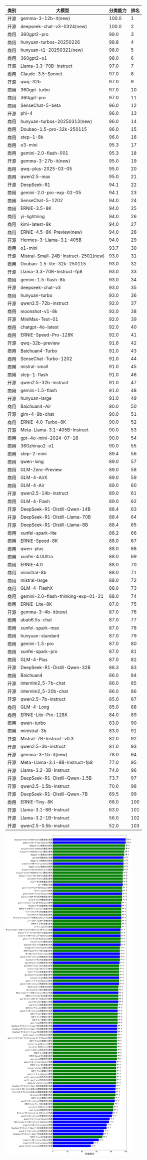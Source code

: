 
| 类别 | 大模型                         | 分类能力 | 排名 |
|-----|------------------------------|---------|----|
|开源|gemma-3-12b-it(new)|100.0|1|
|开源|deepseek-chat-v3-0324(new)|100.0|2|
|商用|360gpt2-pro|99.0|3|
|商用|hunyuan-turbos-20250226|98.8|4|
|商用|hunyuan-t1-20250321(new)|98.0|5|
|商用|360gpt2-o1|98.0|6|
|开源|Llama-3.3-70B-Instruct|97.0|7|
|商用|Claude-3.5-Sonnet|97.0|8|
|开源|qwq-32b|97.0|9|
|商用|360gpt-turbo|97.0|10|
|商用|360gpt-pro|97.0|11|
|商用|SenseChat-5-beta|96.0|12|
|开源|phi-4|96.0|13|
|商用|hunyuan-turbos-20250313(new)|96.0|14|
|商用|Doubao-1.5-pro-32k-250115|96.0|15|
|商用|step-1-8k|96.0|16|
|商用|o3-mini|95.3|17|
|商用|gemini-2.0-flash-001|95.3|18|
|开源|gemma-3-27b-it(new)|95.0|19|
|商用|qwq-plus-2025-03-05|95.0|20|
|商用|qwen2.5-max|95.0|21|
|开源|DeepSeek-R1|94.1|22|
|商用|gemini-2.0-pro-exp-02-05|94.1|23|
|商用|SenseChat-5-1202|94.0|24|
|商用|ERNIE-3.5-8K|94.0|25|
|商用|yi-lightning|94.0|26|
|商用|kimi-latest-8k|94.0|27|
|商用|ERNIE-4.5-8K-Preview(new)|94.0|28|
|开源|Hermes-3-Llama-3.1-405B|94.0|29|
|商用|o1-mini|93.7|30|
|开源|Mistral-Small-24B-Instruct-2501(new)|93.0|31|
|商用|Doubao-1.5-lite-32k-250115|93.0|32|
|开源|Llama-3.3-70B-Instruct-fp8|93.0|33|
|商用|gemini-1.5-flash-8b|93.0|34|
|开源|deepseek-chat-v3|93.0|35|
|商用|hunyuan-turbo|93.0|36|
|开源|qwen2.5-72b-instruct|92.0|37|
|商用|moonshot-v1-8k|92.0|38|
|开源|MiniMax-Text-01|92.0|39|
|商用|chatgpt-4o-latest|92.0|40|
|商用|ERNIE-Speed-Pro-128K|92.0|41|
|开源|qwq-32b-preview|91.6|42|
|商用|Baichuan4-Turbo|91.0|43|
|商用|SenseChat-Turbo-1202|91.0|44|
|商用|mistral-small|91.0|45|
|商用|step-1-flash|91.0|46|
|开源|qwen2.5-32b-instruct|91.0|47|
|商用|gemini-1.5-flash|91.0|48|
|开源|hunyuan-large|91.0|49|
|商用|Baichuan4-Air|90.0|50|
|开源|glm-4-9b-chat|90.0|51|
|商用|ERNIE-4.0-Turbo-8K|90.0|52|
|开源|Meta-Llama-3.1-405B-Instruct|90.0|53|
|商用|gpt-4o-mini-2024-07-18|90.0|54|
|商用|360zhinao2-o1|90.0|55|
|商用|step-2-mini|89.4|56|
|商用|qwen-long|89.0|57|
|商用|GLM-Zero-Preview|89.0|58|
|商用|GLM-4-AirX|89.0|59|
|商用|GLM-4-Air|89.0|60|
|开源|qwen2.5-14b-instruct|89.0|61|
|商用|GLM-4-Flash|89.0|62|
|开源|DeepSeek-R1-Distill-Qwen-14B|88.4|63|
|开源|DeepSeek-R1-Distill-Llama-70B|88.4|64|
|开源|DeepSeek-R1-Distill-Llama-8B|88.4|65|
|商用|xunfei-spark-lite|88.2|66|
|商用|ERNIE-Speed-8K|88.0|67|
|商用|qwen-plus|88.0|68|
|商用|xunfei-4.0Ultra|88.0|69|
|商用|ERNIE-4.0|88.0|70|
|商用|ministral-8b|88.0|71|
|商用|mistral-large|88.0|72|
|商用|GLM-4-FlashX|88.0|73|
|商用|gemini-2.0-flash-thinking-exp-01-21|88.0|74|
|商用|ERNIE-Lite-8K|87.0|75|
|开源|gemma-3-4b-it(new)|87.0|76|
|商用|abab6.5s-chat|87.0|77|
|商用|xunfei-spark-max|87.0|78|
|商用|hunyuan-standard|87.0|79|
|商用|gemini-1.5-pro|87.0|80|
|商用|xunfei-spark-pro|87.0|81|
|商用|GLM-4-Plus|87.0|82|
|开源|DeepSeek-R1-Distill-Qwen-32B|86.3|83|
|商用|Baichuan4|86.0|84|
|开源|internlm2_5-7b-chat|86.0|85|
|开源|internlm2_5-20b-chat|86.0|86|
|开源|qwen2.5-7b-instruct|85.0|87|
|商用|GLM-4-Long|85.0|88|
|商用|ERNIE-Lite-Pro-128K|84.0|89|
|商用|qwen-turbo|83.0|90|
|商用|ministral-3b|83.0|91|
|开源|Mistral-7B-Instruct-v0.3|82.0|92|
|开源|qwen2.5-3b-instruct|81.0|93|
|开源|gemma-3-1b-it(new)|78.0|94|
|开源|Meta-Llama-3.1-8B-Instruct-fp8|77.0|95|
|开源|Llama-3.2-3B-Instruct|74.0|96|
|开源|DeepSeek-R1-Distill-Qwen-1.5B|73.7|97|
|开源|qwen2.5-1.5b-instruct|70.0|98|
|开源|DeepSeek-R1-Distill-Qwen-7B|69.5|99|
|商用|ERNIE-Tiny-8K|68.0|100|
|开源|Llama-3.1-8B-Instruct|63.0|101|
|开源|Llama-3.2-1B-Instruct|56.0|102|
|开源|qwen2.5-0.5b-instruct|52.0|103|


![lin](../pic/分类能力.png)
